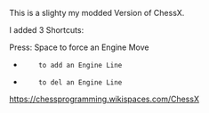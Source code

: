 This is a slighty my modded Version of ChessX.

I added 3 Shortcuts:

Press:
Space     to force an Engine Move
+         to add an Engine Line
-         to del an Engine Line

https://chessprogramming.wikispaces.com/ChessX
